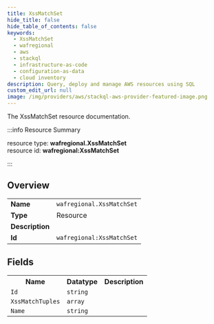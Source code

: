 ```yaml
---
title: XssMatchSet
hide_title: false
hide_table_of_contents: false
keywords:
  - XssMatchSet
  - wafregional
  - aws
  - stackql
  - infrastructure-as-code
  - configuration-as-data
  - cloud inventory
description: Query, deploy and manage AWS resources using SQL
custom_edit_url: null
image: /img/providers/aws/stackql-aws-provider-featured-image.png
---
```

The XssMatchSet resource documentation.

:::info Resource Summary

<div class="row">
<div class="providerDocColumn">
<span>resource type:&nbsp;<b>wafregional.XssMatchSet</b></span><br />
<span>resource id:&nbsp;<b>wafregional:XssMatchSet</b></span><br />
</div>
</div>

:::

## Overview
<table><tbody>
<tr><td><b>Name</b></td><td><code>wafregional.XssMatchSet</code></td></tr>
<tr><td><b>Type</b></td><td>Resource</td></tr>
<tr><td><b>Description</b></td><td></td></tr>
<tr><td><b>Id</b></td><td><code>wafregional:XssMatchSet</code></td></tr>
</tbody></table>

## Fields
<table><tbody>
<tr><th>Name</th><th>Datatype</th><th>Description</th></tr>
<tr><td><code>Id</code></td><td><code>string</code></td><td></td></tr><tr><td><code>XssMatchTuples</code></td><td><code>array</code></td><td></td></tr><tr><td><code>Name</code></td><td><code>string</code></td><td></td></tr>
</tbody></table>